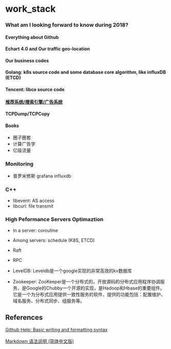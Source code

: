# work_stack

### What am I looking forward to know during 2018?
#### Everything about Github
#### Echart 4.0 and Our traffic geo-location
#### Our business codes
#### Golang: k8s source code and some database core algorithm, like influxDB (ETCD)
#### Tencent: libco source code
#### [推荐系统/搜索引擎/广告系统](https://mp.weixin.qq.com/s?__biz=MzA3MjEyNTE4MQ==&mid=2652733119&idx=1&sn=5d3347a99db576a0ea2150202f7f8cb5&chksm=84cac12db3bd483bad94b1820a84404fd48ef43e886f7ee2b3f331984f49a00db86baf17dc15&mpshare=1&scene=23&srcid=0226qW0cXLOno3xAEnwIqega#rd)
#### TCPDump/TCPCopy
#### Books
* 圈子圈套
* 计算广告学
* 亿级流量

### Monitoring
* 普罗米修斯 grafana influxdb

### C++
* libevent: AS access
* libcurl: file transmit

### High Peformance Servers Optimaztion
* In a server: coroutine
* Among servers: schedule (K8S, ETCD) <br>

* Raft
* RPC
* LevelDB: Leveldb是一个google实现的非常高效的kv数据库
* Zookeeper: ZooKeeper是一个分布式的，开放源码的分布式应用程序协调服务，是Google的Chubby一个开源的实现，是Hadoop和Hbase的重要组件。<br/>它是一个为分布式应用提供一致性服务的软件，提供的功能包括：配置维护、域名服务、分布式同步、组服务等。<br/>


## References
[Github Help: Basic writing and formatting syntax](https://help.github.com/articles/basic-writing-and-formatting-syntax/)<br/>
<br/>
[Markdown 语法说明 (简体中文版)](https://www.appinn.com/markdown/)<br/>
